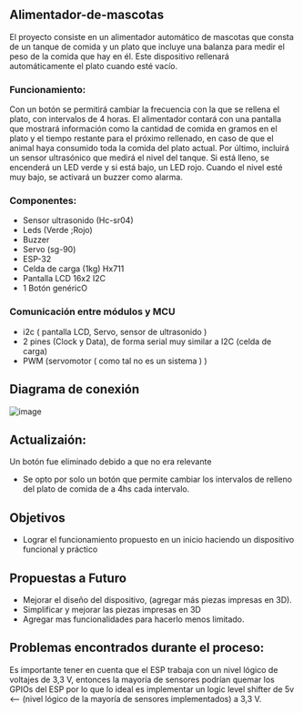 ## Alimentador-de-mascotas

El proyecto consiste en un alimentador automático de mascotas que consta de un tanque de comida y un plato que incluye una balanza para medir el peso de la comida que hay en él. Este dispositivo rellenará automáticamente el plato cuando esté vacío.

### Funcionamiento: 
Con un botón se permitirá cambiar la frecuencia con la que se rellena el plato, con intervalos de 4 horas.
El alimentador contará con una pantalla que mostrará información como la cantidad de comida en gramos en el plato y el tiempo restante para el próximo rellenado, en caso de que el animal haya consumido toda la comida del plato actual. Por último, incluirá un sensor ultrasónico que medirá el nivel del tanque. Si está lleno, se encenderá un LED verde y si está bajo, un LED rojo. Cuando el nivel esté muy bajo, se activará un buzzer como alarma.

### Componentes:
* Sensor ultrasonido (Hc-sr04)
* Leds (Verde ;Rojo)
* Buzzer 
* Servo (sg-90)
* ESP-32
* Celda de carga (1kg) Hx711
* Pantalla LCD 16x2 I2C
* 1 Botón genéricO

### Comunicación entre módulos y MCU
* i2c ( pantalla LCD, Servo, sensor de ultrasonido ) 
* 2 pines (Clock y Data), de forma serial muy similar a I2C (celda de carga)
* PWM (servomotor ( como tal no es un sistema ) )

## Diagrama de conexión

![image](https://github.com/user-attachments/assets/da3c9469-515d-4984-9959-3e53d2369183)

## Actualizaión:
Un botón fue eliminado debido a que no era relevante
* Se opto por solo un botón que permite cambiar los intervalos de relleno del plato de comida de a 4hs cada intervalo.

## Objetivos
* Lograr el funcionamiento propuesto en un inicio haciendo un dispositivo funcional y práctico

## Propuestas a Futuro
* Mejorar el diseño del dispositivo, (agregar más piezas impresas en 3D).
* Simplificar y mejorar las piezas impresas en 3D
* Agregar mas funcionalidades para hacerlo menos limitado.

## Problemas encontrados durante el proceso:
Es importante tener en cuenta que el ESP trabaja con un nivel lógico de voltajes de 3,3 V, entonces la mayoría de sensores podrían quemar los GPIOs del ESP por lo que lo ideal es implementar un logic level shifter de 5v <-- (nivel lógico de la mayoría de sensores implementados) a 3,3 V.







